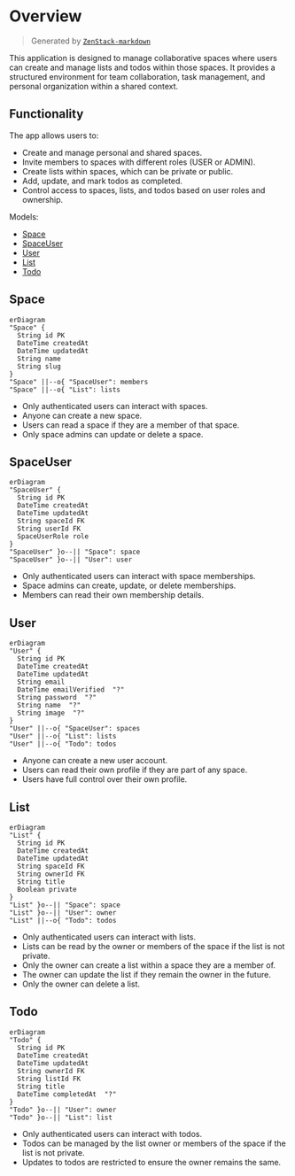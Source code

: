 # Overview

> Generated by [`ZenStack-markdown`](https://github.com/jiashengguo/zenstack-markdown)

This application is designed to manage collaborative spaces where users can create and manage lists and todos within those spaces. It provides a structured environment for team collaboration, task management, and personal organization within a shared context.

## Functionality

The app allows users to:
- Create and manage personal and shared spaces.
- Invite members to spaces with different roles (USER or ADMIN).
- Create lists within spaces, which can be private or public.
- Add, update, and mark todos as completed.
- Control access to spaces, lists, and todos based on user roles and ownership.

Models:

- [Space](#Space)
- [SpaceUser](#SpaceUser)
- [User](#User)
- [List](#List)
- [Todo](#Todo)

## Space
```mermaid
erDiagram
"Space" {
  String id PK 
  DateTime createdAt  
  DateTime updatedAt  
  String name  
  String slug  
}
"Space" ||--o{ "SpaceUser": members
"Space" ||--o{ "List": lists
```
- Only authenticated users can interact with spaces.
- Anyone can create a new space.
- Users can read a space if they are a member of that space.
- Only space admins can update or delete a space.
## SpaceUser
```mermaid
erDiagram
"SpaceUser" {
  String id PK 
  DateTime createdAt  
  DateTime updatedAt  
  String spaceId FK 
  String userId FK 
  SpaceUserRole role  
}
"SpaceUser" }o--|| "Space": space
"SpaceUser" }o--|| "User": user
```
- Only authenticated users can interact with space memberships.
- Space admins can create, update, or delete memberships.
- Members can read their own membership details.
## User
```mermaid
erDiagram
"User" {
  String id PK 
  DateTime createdAt  
  DateTime updatedAt  
  String email  
  DateTime emailVerified  "?"
  String password  "?"
  String name  "?"
  String image  "?"
}
"User" ||--o{ "SpaceUser": spaces
"User" ||--o{ "List": lists
"User" ||--o{ "Todo": todos
```
- Anyone can create a new user account.
- Users can read their own profile if they are part of any space.
- Users have full control over their own profile.
## List
```mermaid
erDiagram
"List" {
  String id PK 
  DateTime createdAt  
  DateTime updatedAt  
  String spaceId FK 
  String ownerId FK 
  String title  
  Boolean private  
}
"List" }o--|| "Space": space
"List" }o--|| "User": owner
"List" ||--o{ "Todo": todos
```
- Only authenticated users can interact with lists.
- Lists can be read by the owner or members of the space if the list is not private.
- Only the owner can create a list within a space they are a member of.
- The owner can update the list if they remain the owner in the future.
- Only the owner can delete a list.
## Todo
```mermaid
erDiagram
"Todo" {
  String id PK 
  DateTime createdAt  
  DateTime updatedAt  
  String ownerId FK 
  String listId FK 
  String title  
  DateTime completedAt  "?"
}
"Todo" }o--|| "User": owner
"Todo" }o--|| "List": list
```
- Only authenticated users can interact with todos.
- Todos can be managed by the list owner or members of the space if the list is not private.
- Updates to todos are restricted to ensure the owner remains the same.
